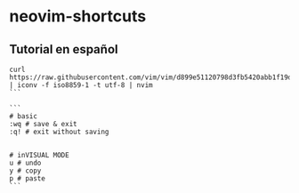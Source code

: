 # neovim-shortcuts

## Tutorial en español
``````
curl https://raw.githubusercontent.com/vim/vim/d899e51120798d3fb5420abb1f19dddf3f014d05/runtime/tutor/tutor.es | iconv -f iso8859-1 -t utf-8 | nvim
```

```
# basic
:wq # save & exit
:q! # exit without saving


# inVISUAL MODE
u # undo
y # copy
p # paste
```